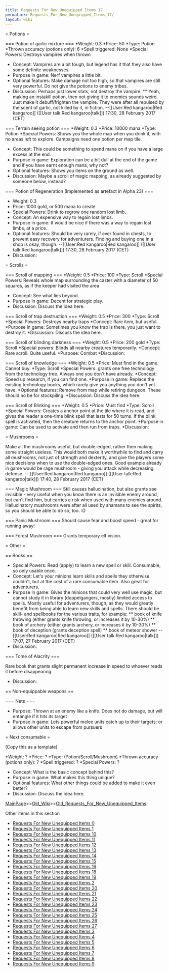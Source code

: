 ```yaml
---
title: Requests For New Unequipped Items 17
permalink: Requests_For_New_Unequipped_Items_17/
layout: wiki
---
```

= Potions =

=== Potion of garlic mixture ===
*Weight: 0.3
*Price: 50
*Type: Potion
*Thrown accuracy (potions only): 6
*Spell triggered: None
*Special Powers: Destroys vampires when thrown
* Concept: Vampires are a bit tough, but legend has it that they also have some definite weaknesses.
* Purpose in game: Nerf vampires a little bit.
* Optional features: Make damage not too high, so that vampires are still very powerful. Do not give the potions to enemy tribes.
* Discussion: Perhaps just lower stats, not destroy the vampire.
** Yeah, making an instakill potion, then not giving it to enemies sounds weird. Just make it debuff/frighten the vampire. They were after all repulsed by the scent of garlic, not killed by it, in fiction. --[[User:Red kangaroo|Red kangaroo]] ([[User talk:Red kangaroo|talk]]) 17:30, 28 February 2017 (CET)

=== Terrain seeing potion ===
*Weight: 0.3
*Price: 10000 mana
*Type: Potion
*Special Powers: Shows you the whole map when you drink it, with no areas left to explore. Campaigns need one potion per map tile.
* Concept: This could be something to spend mana on if you have a large excess at the end.
* Purpose in game: Exploration can be a bit dull at the end of the game and if you have earnt enough mana, why not?
* Optional features: Shows you items on the ground as well.
* Discussion: Maybe a scroll of magic mapping, as already suggested by someone below, instead?

=== Potion of Regeneration (Implemented as artefact in Alpha 23) ===
* Weight: 0.3
* Price: 1000 gold, or 500 mana to create
* Special Powers: Drink to regrow one random lost limb.
* Concept: An expensive way to regain lost limbs.
* Purpose in game: It would be nice if there was a way to regain lost limbs, at a price.
* Optional features: Should be very rarely, if ever found in chests, to prevent easy recovery for adventurers. Finding and buying one in a shop is okay, though.
--[[User:Red kangaroo|Red kangaroo]] ([[User talk:Red kangaroo|talk]]) 17:30, 28 February 2017 (CET)
* Discussion:

= Scrolls =

=== Scroll of mapping ===
*Weight: 0.5
*Price: 100
*Type: Scroll
*Special Powers: Reveals whole map surrounding the caster with a diameter of 50 squares, as if the keeper had visited the area
* Concept: See what lies beyond.
* Purpose in game: Decent for strategic play.
* Discussion: Discuss the idea here.

=== Scroll of trap destruction ===
*Weight: 0.5
*Price: 300
*Type: Scroll
*Special Powers: Destroys nearby traps
*Concept: Rare item, but useful.
*Purpose in game: Sometimes you know the trap is there, you just want to destroy it.
*Discussion: Discuss the idea here.

=== Scroll of blinding darkness ===
*Weight: 0.5
*Price: 200 gold
*Type: Scroll
*Special powers: Blinds all nearby creatures temporarily.
*Concept: Rare scroll.  Quite useful.
*Purpose: Combat
*Discussion:

=== Scroll of knowledge ===
*Weight: 0.5
*Price: Must find in the game. Cannot buy.
*Type: Scroll
*Special Powers: grants one free technology from the technology tree. Always one you don't have already.
*Concept: Speed up research, if you can find one.
*Purpose in game: Replace the existing technology books, which rarely give you anything you don't yet have.
*Optional features: Remove from map while retiring dungeon. These should no be for stockpiling.
*Discussion: Discuss the idea here.

=== Scroll of Blinking ===
*Weight: 0.5
*Price: Must find
*Type: Scroll
*Special Powers: Creates a anchor point at the tile where it is read, and gives the reader a one-time blink spell that lasts for 50 turns.  If the blink spell is activated, then the creature returns to the anchor point.
*Purpose in game: Can be used to activate and then run from traps.
*Discussion:

= Mushrooms =

Make all the mushrooms useful, but double-edged, rather then making some straight useless. This would both make it worthwhile to find and carry all mushrooms, not just of strength and dexterity, and give the players some nice decisions when to use the double-edged ones. Good example already in game would be rage mushroom - giving you attack while decreasing defense. -- [[User:Red kangaroo|Red kangaroo]] ([[User talk:Red kangaroo|talk]]) 17:40, 28 February 2017 (CET)

=== Magic Mushroom ===
Still causes hallucination, but also grants see invisible - very useful when you know there is an invisible enemy around, but can't find him, but carries a risk when used with many enemies around. Hallucinatory mushrooms were after all used by shamans to see the spirits, so you should be able to do so, too. :D

=== Panic Mushroom ===
Should cause fear and boost speed - great for running away!

=== Forest Mushroom ===
Grants temporary elf vision.

= Other =

== Books ==
* Special Powers: Read (apply) to learn a new spell or skill. Consumable, so only usable once.
* Concept: Let's your minions learn skills and spells they otherwise couldn't, but at the cost of a rare consumable item. Also great for adventurers.
* Purpose in game: Gives the minions that could very well use magic, but cannot study it in library (doppelgangers, mostly) limited access to spells. Mostly useful for adventurers, though, as they would greatly benefit from being able to learn new skills and spells. There should be skill- and spellbooks for the various traits, for example:
** book of knife throwing (either grants knife throwing, or increases it by 10-30%)
** book of archery (either grants archery, or increases it by 10-30%)
** book of deception (grants deception spell)
** book of meteor shower
--[[User:Red kangaroo|Red kangaroo]] ([[User talk:Red kangaroo|talk]]) 17:07, 27 February 2017 (CET)
* Discussion:

=== Tome of Alacrity ===

Rare book that grants slight permanent increase in speed to whoever reads it before disappearing.
* Discussion:

== Non-equippable weapons ==

=== Nets ===

* Purpose: Thrown at an enemy like a knife.  Does not do damage, but will entangle if it hits its target
* Purpose in game: Lets powerful melee units catch up to their targets; or allows other units to escape from pursuers

= Next consumable =

(Copy this as a template)


*Weight: ?
*Price: ?
*Type: (Potion/Scroll/Mushroom)
*Thrown accuracy (potions only): ?
*Spell triggered: ?
*Special Powers: ?
* Concept: What is the basic concept behind this?
* Purpose in game: What makes this thing unique?
* Optional features: What other things could be added to make it even better?
* Discussion: Discuss the idea here.

[MainPage](/keeperrl_wiki/ "wikilink")>>[Old_Wiki](/keeperrl_wiki/Old_Wiki "wikilink")>>[Old_Requests_For_New_Unequipped_Items](/keeperrl_wiki/Old_Requests_For_New_Unequipped_Items "wikilink")

Other items in this section
-    [Requests For New Unequipped Items 0](/keeperrl_wiki/Requests_For_New_Unequipped_Items_0 "wikilink")
-    [Requests For New Unequipped Items 1](/keeperrl_wiki/Requests_For_New_Unequipped_Items_1 "wikilink")
-    [Requests For New Unequipped Items 10](/keeperrl_wiki/Requests_For_New_Unequipped_Items_10 "wikilink")
-    [Requests For New Unequipped Items 11](/keeperrl_wiki/Requests_For_New_Unequipped_Items_11 "wikilink")
-    [Requests For New Unequipped Items 12](/keeperrl_wiki/Requests_For_New_Unequipped_Items_12 "wikilink")
-    [Requests For New Unequipped Items 13](/keeperrl_wiki/Requests_For_New_Unequipped_Items_13 "wikilink")
-    [Requests For New Unequipped Items 14](/keeperrl_wiki/Requests_For_New_Unequipped_Items_14 "wikilink")
-    [Requests For New Unequipped Items 15](/keeperrl_wiki/Requests_For_New_Unequipped_Items_15 "wikilink")
-    [Requests For New Unequipped Items 16](/keeperrl_wiki/Requests_For_New_Unequipped_Items_16 "wikilink")
-    [Requests For New Unequipped Items 18](/keeperrl_wiki/Requests_For_New_Unequipped_Items_18 "wikilink")
-    [Requests For New Unequipped Items 19](/keeperrl_wiki/Requests_For_New_Unequipped_Items_19 "wikilink")
-    [Requests For New Unequipped Items 2](/keeperrl_wiki/Requests_For_New_Unequipped_Items_2 "wikilink")
-    [Requests For New Unequipped Items 20](/keeperrl_wiki/Requests_For_New_Unequipped_Items_20 "wikilink")
-    [Requests For New Unequipped Items 21](/keeperrl_wiki/Requests_For_New_Unequipped_Items_21 "wikilink")
-    [Requests For New Unequipped Items 22](/keeperrl_wiki/Requests_For_New_Unequipped_Items_22 "wikilink")
-    [Requests For New Unequipped Items 23](/keeperrl_wiki/Requests_For_New_Unequipped_Items_23 "wikilink")
-    [Requests For New Unequipped Items 24](/keeperrl_wiki/Requests_For_New_Unequipped_Items_24 "wikilink")
-    [Requests For New Unequipped Items 25](/keeperrl_wiki/Requests_For_New_Unequipped_Items_25 "wikilink")
-    [Requests For New Unequipped Items 26](/keeperrl_wiki/Requests_For_New_Unequipped_Items_26 "wikilink")
-    [Requests For New Unequipped Items 27](/keeperrl_wiki/Requests_For_New_Unequipped_Items_27 "wikilink")
-    [Requests For New Unequipped Items 3](/keeperrl_wiki/Requests_For_New_Unequipped_Items_3 "wikilink")
-    [Requests For New Unequipped Items 4](/keeperrl_wiki/Requests_For_New_Unequipped_Items_4 "wikilink")
-    [Requests For New Unequipped Items 5](/keeperrl_wiki/Requests_For_New_Unequipped_Items_5 "wikilink")
-    [Requests For New Unequipped Items 6](/keeperrl_wiki/Requests_For_New_Unequipped_Items_6 "wikilink")
-    [Requests For New Unequipped Items 7](/keeperrl_wiki/Requests_For_New_Unequipped_Items_7 "wikilink")
-    [Requests For New Unequipped Items 8](/keeperrl_wiki/Requests_For_New_Unequipped_Items_8 "wikilink")
-    [Requests For New Unequipped Items 9](/keeperrl_wiki/Requests_For_New_Unequipped_Items_9 "wikilink")
